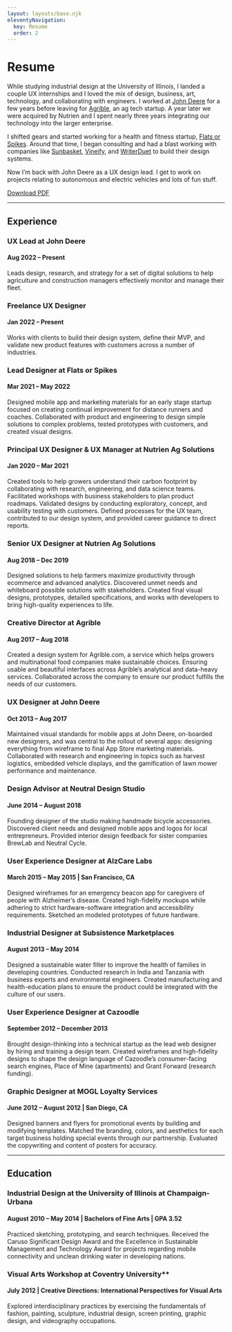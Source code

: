 ```yaml
---
layout: layouts/base.njk
eleventyNavigation:
  key: Resume
  order: 2
---
```

# Resume

While studying industrial design at the University of Illinois, I landed a couple UX internships and I loved the mix of design, business, art, technology, and collaborating with engineers. I worked at [John&nbsp;Deere](https://www.deere.com/en/) for a few years before leaving for [Agrible](https://nutrienagsolutions.com/agrible), an ag tech startup. A year later we were acquired by Nutrien and I spent nearly three years integrating our technology into the larger enterprise.

I shifted gears and started working for a health and fitness startup, [Flats or Spikes](https://www.flatsorspikes.com). Around that time, I began consulting and had a blast working with companies like [Sunbasket](https://sunbasket.com), [Vineify](https://vineify.com), and [WriterDuet](https://www.writerduet.com) to build their design systems.

Now I’m back with John&nbsp;Deere as a UX design lead. I get to work on projects relating to autonomous and electric vehicles and lots of fun stuff.

<!-- Button -->
[Download PDF](/resume.pdf)

  <!-- HTML -->
  <!-- <button name="button" onclick="/resume.pdf">Download PDF</button> -->
<!-- this one ^ worked maybe -->

  <!-- HTML from original github page -->
  <!-- <a href="/files/resume.pdf"><button type="button">Download PDF</button> -->

  <!-- Markdown - did not look like button -->
  <!-- [Download PDF](/resume.pdf){: .btn} -->

<!-- My Job Template stuff -->

---

## Experience

<!-- Template
  ### Title
  #### Start – Stop
  Description
-->

### UX Lead at John&nbsp;Deere
#### Aug 2022 – Present
Leads design, research, and strategy for a set of digital solutions to help agriculture and construction managers effectively monitor and manage their fleet.

### Freelance UX Designer
#### Jan 2022 – Present
Works with clients to build their design system, define their MVP, and validate new product features with customers across a number of industries.

### Lead Designer at Flats or Spikes
#### Mar 2021 – May 2022
Designed mobile app and marketing materials for an early stage startup focused on creating continual improvement for distance runners and coaches. Collaborated with product and engineering to design simple solutions to complex problems, tested prototypes with customers, and created visual designs.

### Principal UX Designer & UX Manager at Nutrien Ag Solutions
#### Jan 2020 – Mar 2021
Created tools to help growers understand their carbon footprint by collaborating with research, engineering, and data science teams. Facilitated workshops with business stakeholders to plan product roadmaps. Validated designs by conducting exploratory, concept, and usability testing with customers. Defined processes for the UX team, contributed to our design system, and provided career guidance to direct reports.

### Senior UX Designer at Nutrien Ag Solutions
#### Aug 2018 – Dec 2019
Designed solutions to help farmers maximize productivity through ecommerce and advanced analytics. Discovered unmet needs and whiteboard possible solutions with stakeholders. Created final visual designs, prototypes, detailed specifications, and works with developers to bring high-quality experiences to life.

### Creative Director at Agrible
#### Aug 2017 – Aug 2018
Created a design system for Agrible.com, a service which helps growers and multinational food companies make sustainable choices. Ensuring usable and beautiful interfaces across Agrible’s analytical and data-heavy services. Collaborated across the company to ensure our product fulfills the needs of our customers.

### UX Designer at John&nbsp;Deere
#### Oct 2013 – Aug 2017
Maintained visual standards for mobile apps at John Deere, on-boarded new designers, and was central to the rollout of several apps: designing everything from wireframe to final App Store marketing materials. Collaborated with research and engineering in topics such as harvest logistics, embedded vehicle displays, and the gamification of lawn mower performance and maintenance.

### Design Advisor at Neutral Design Studio
#### June 2014 – August 2018
Founding designer of the studio making handmade bicycle accessories. Discovered client needs and designed mobile apps and logos for local entrepreneurs. Provided interior design feedback for sister companies BrewLab and Neutral Cycle.

### User Experience Designer at AlzCare Labs
#### March 2015 – May 2015 | San Francisco, CA
Designed wireframes for an emergency beacon app for caregivers of people with Alzheimer’s disease. Created high-fidelity mockups while adhering to strict hardware-software integration and accessibility requirements. Sketched an modeled prototypes of future hardware.

### Industrial Designer at Subsistence Marketplaces
#### August 2013 – May 2014
Designed a sustainable water filter to improve the health of families in developing countries. Conducted research in India and Tanzania with business experts and environmental engineers. Created manufacturing and health-education plans to ensure the product could be integrated with the culture of our users.

### User Experience Designer at Cazoodle
#### September 2012 – December 2013
Brought design-thinking into a technical startup as the lead web designer by hiring and training a design team. Created wireframes and high-fidelity designs to shape the design language of Cazoodle’s consumer-facing search engines, Place of Mine (apartments) and Grant Forward (research funding).

### Graphic Designer at MOGL Loyalty Services
#### June 2012 – August 2012 | San Diego, CA
Designed banners and flyers for promotional events by building and modifying templates. Matched the branding, colors, and aesthetics for each target business holding special events through our partnership. Evaluated the copywriting and content of posters for accuracy.

---

## Education

### Industrial Design at the University of Illinois at Champaign-Urbana
#### August 2010 – May 2014 | Bachelors of Fine Arts | GPA 3.52
Practiced sketching, prototyping, and search techniques. Received the Caruso Significant Design Award and the Excellence in Sustainable Management and Technology Award for projects regarding mobile connectivity and unclean drinking water in developing nations.

### Visual Arts Workshop at Coventry University**
#### July 2012 | Creative Directions: International Perspectives for Visual Arts
Explored interdisciplinary practices by exercising the fundamentals of fashion, painting, sculpture, industrial design, screen printing, graphic design, and videography occupations.